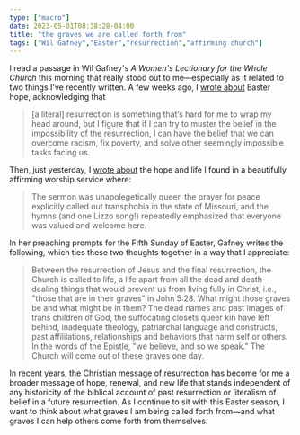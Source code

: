 ```yaml
---
type: ["macro"]
date: 2023-05-01T08:38:28-04:00
title: "the graves we are called forth from"
tags: ["Wil Gafney","Easter","resurrection","affirming church"]
---
```

I read a passage in Wil Gafney's *A Women's Lectionary for the Whole Church* this morning that really stood out to me—especially as it related to two things I've recently written. A few weeks ago, I [wrote about](https://spencergreenhalgh.com/communities/ted-lasso-and-easter-hope/) Easter hope, acknowledging that

> [a literal] resurrection is something that’s hard for me to wrap my head around, but I figure that if I can try to muster the belief in the impossibility of the resurrection, I can have the belief that we can overcome racism, fix poverty, and solve other seemingly impossible tasks facing us. 

Then, just yesterday, I [wrote about](https://spencergreenhalgh.com/communities/affirming-worship-services-and-queerphobic-campuses/) the hope and life I found in a beautifully affirming worship service where:

> The sermon was unapolegetically queer, the prayer for peace explicitly called out transphobia in the state of Missouri, and the hymns (and one Lizzo song!) repeatedly emphasized that everyone was valued and welcome here.

In her preaching prompts for the Fifth Sunday of Easter, Gafney writes the following, which ties these two thoughts together in a way that I appreciate: 

> Between the resurrection of Jesus and the final resurrection, the Church is called to life, a life apart from all the dead and death-dealing things that would prevent us from living fully in Christ, i.e., "those that are in their graves" in John 5:28. What might those graves be and what might be in them? The dead names and past images of trans children of God, the suffocating closets queer kin have left behind, inadequate theology, patriarchal language and constructs, past affililations, relationships and behaviors that harm self or others. In the words of the Epistle, "we believe, and so we speak." The Church will come out of these graves one day.

In recent years, the Christian message of resurrection has become for me a broader message of hope, renewal, and new life that stands independent of any historicity of the biblical account of past resurrection or literalism of belief in a future resurrection. As I continue to sit with this Easter season, I want to think about what graves I am being called forth from—and what graves I can help others come forth from themselves.
